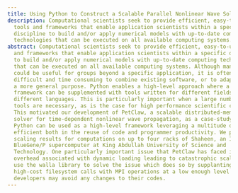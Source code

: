 ```yaml
---
title: Using Python to Construct a Scalable Parallel Nonlinear Wave Solver
description: Computational scientists seek to provide efficient, easy-to-use
  tools and frameworks that enable application scientists within a specific
  discipline to build and/or apply numerical models with up-to-date computing
  technologies that can be executed on all available computing systems.
abstract: Computational scientists seek to provide efficient, easy-to-use tools
  and frameworks that enable application scientists within a specific discipline
  to build and/or apply numerical models with up-to-date computing technologies
  that can be executed on all available computing systems. Although many tools
  could be useful for groups beyond a specific application, it is often
  difficult and time consuming to combine existing software, or to adapt it for
  a more general purpose. Python enables a high-level approach where a general
  framework can be supplemented with tools written for different fields and in
  different languages. This is particularly important when a large number of
  tools are necessary, as is the case for high performance scientific codes.
  This motivated our development of PetClaw, a scalable distributed-memory
  solver for time-dependent nonlinear wave propagation, as a case-study for how
  Python can be used as a high-level framework leveraging a multitude of codes,
  efficient both in the reuse of code and programmer productivity. We present
  scaling results for computations on up to four racks of Shaheen, an IBM
  BlueGene/P supercomputer at King Abdullah University of Science and
  Technology. One particularly important issue that PetClaw has faced is the
  overhead associated with dynamic loading leading to catastrophic scaling. We
  use the walla library to solve the issue which does so by supplanting
  high-cost filesystem calls with MPI operations at a low enough level that
  developers may avoid any changes to their codes.
---
```


